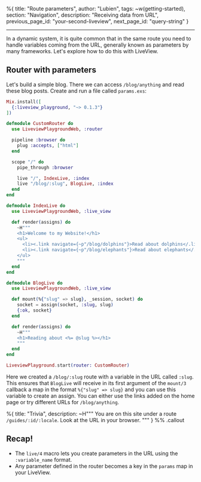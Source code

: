 %{
title: "Route parameters",
author: "Lubien",
tags: ~w(getting-started),
section: "Navigation",
description: "Receiving data from URL",
previous_page_id: "your-second-liveview",
next_page_id: "query-string"
}

---

In a dynamic system, it is quite common that in the same route you need to handle variables coming from the URL, generally known as parameters by many frameworks. Let's explore how to do this with LiveView.

## Router with parameters

Let's build a simple blog. There we can access `/blog/anything` and read these blog posts. Create and run a file called `params.exs`:

```elixir
Mix.install([
  {:liveview_playground, "~> 0.1.3"}
])

defmodule CustomRouter do
  use LiveviewPlaygroundWeb, :router

  pipeline :browser do
    plug :accepts, ["html"]
  end

  scope "/" do
    pipe_through :browser

    live "/", IndexLive, :index
    live "/blog/:slug", BlogLive, :index
  end
end

defmodule IndexLive do
  use LiveviewPlaygroundWeb, :live_view

  def render(assigns) do
    ~H"""
    <h1>Welcome to my Website!</h1>
    <ul>
      <li><.link navigate={~p"/blog/dolphins"}>Read about dolphins</.link></li>
      <li><.link navigate={~p"/blog/elephants"}>Read about elephants</.link></li>
    </ul>
    """
  end
end

defmodule BlogLive do
  use LiveviewPlaygroundWeb, :live_view

  def mount(%{"slug" => slug}, _session, socket) do
    socket = assign(socket, :slug, slug)
    {:ok, socket}
  end

  def render(assigns) do
    ~H"""
    <h1>Reading about <%= @slug %></h1>
    """
  end
end

LiveviewPlayground.start(router: CustomRouter)
```

Here we created a `/blog/:slug` route with a variable in the URL called `:slug`. This ensures that `BlogLive` will receive in its first argument of the `mount/3` callback a map in the format `%{"slug" => slug}` and you can use this variable to create an assign. You can either use the links added on the home page or try different URLs for `/blog/anything`.

%{
title: "Trivia",
description: ~H"""
You are on this site under a route <code>/guides/:id/:locale</code>. Look at the URL in your browser.
"""
} %% .callout

## Recap!

- The `live/4` macro lets you create parameters in the URL using the `:variable_name` format.
- Any parameter defined in the router becomes a key in the `params` map in your LiveView.
